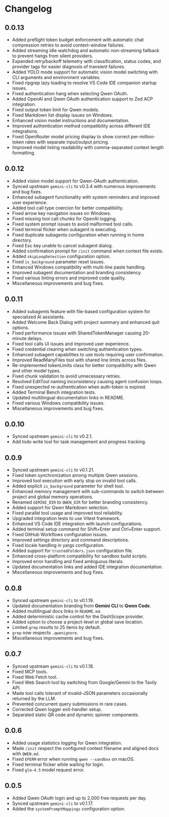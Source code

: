 # Changelog

## 0.0.13

- Added preflight token budget enforcement with automatic chat compression retries to avoid context-window failures.
- Added streaming idle watchdog and automatic non-streaming fallback to prevent hangs from silent providers.
- Expanded retry/backoff telemetry with classification, status codes, and provider tags for easier diagnosis of transient failures.
- Added YOLO mode support for automatic vision model switching with CLI arguments and environment variables.
- Fixed ripgrep lazy loading to resolve VS Code IDE companion startup issues.
- Fixed authentication hang when selecting Qwen OAuth.
- Added OpenAI and Qwen OAuth authentication support to Zed ACP integration.
- Fixed output token limit for Qwen models.
- Fixed Markdown list display issues on Windows.
- Enhanced vision model instructions and documentation.
- Improved authentication method compatibility across different IDE integrations.
- Fixed OpenRouter model pricing display to show correct per-million-token rates with separate input/output pricing.
- Improved model listing readability with comma-separated context length formatting.

## 0.0.12

- Added vision model support for Qwen-OAuth authentication.
- Synced upstream `gemini-cli` to v0.3.4 with numerous improvements and bug fixes.
- Enhanced subagent functionality with system reminders and improved user experience.
- Added tool call type coercion for better compatibility.
- Fixed arrow key navigation issues on Windows.
- Fixed missing tool call chunks for OpenAI logging.
- Fixed system prompt issues to avoid malformed tool calls.
- Fixed terminal flicker when subagent is executing.
- Fixed duplicate subagents configuration when running in home directory.
- Fixed Esc key unable to cancel subagent dialog.
- Added confirmation prompt for `/init` command when context file exists.
- Added `skipLoopDetection` configuration option.
- Fixed `is_background` parameter reset issues.
- Enhanced Windows compatibility with multi-line paste handling.
- Improved subagent documentation and branding consistency.
- Fixed various linting errors and improved code quality.
- Miscellaneous improvements and bug fixes.

## 0.0.11

- Added subagents feature with file-based configuration system for specialized AI assistants.
- Added Welcome Back Dialog with project summary and enhanced quit options.
- Fixed performance issues with SharedTokenManager causing 20-minute delays.
- Fixed tool calls UI issues and improved user experience.
- Fixed credential clearing when switching authentication types.
- Enhanced subagent capabilities to use tools requiring user confirmation.
- Improved ReadManyFiles tool with shared line limits across files.
- Re-implemented tokenLimits class for better compatibility with Qwen and other model types.
- Fixed chunk validation to avoid unnecessary retries.
- Resolved EditTool naming inconsistency causing agent confusion loops.
- Fixed unexpected re-authentication when auth-token is expired.
- Added Terminal Bench integration tests.
- Updated multilingual documentation links in README.
- Fixed various Windows compatibility issues.
- Miscellaneous improvements and bug fixes.

## 0.0.10

- Synced upstream `gemini-cli` to v0.2.1.
- Add todo write tool for task management and progress tracking.

## 0.0.9

- Synced upstream `gemini-cli` to v0.1.21.
- Fixed token synchronization among multiple Qwen sessions.
- Improved tool execution with early stop on invalid tool calls.
- Added explicit `is_background` parameter for shell tool.
- Enhanced memory management with sub-commands to switch between project and global memory operations.
- Renamed `GEMINI_DIR` to `QWEN_DIR` for better branding consistency.
- Added support for Qwen Markdown selection.
- Fixed parallel tool usage and improved tool reliability.
- Upgraded integration tests to use Vitest framework.
- Enhanced VS Code IDE integration with launch configurations.
- Added terminal setup command for Shift+Enter and Ctrl+Enter support.
- Fixed GitHub Workflows configuration issues.
- Improved settings directory and command descriptions.
- Fixed locale handling in yargs configuration.
- Added support for `trustedFolders.json` configuration file.
- Enhanced cross-platform compatibility for sandbox build scripts.
- Improved error handling and fixed ambiguous literals.
- Updated documentation links and added IDE integration documentation.
- Miscellaneous improvements and bug fixes.

## 0.0.8

- Synced upstream `gemini-cli` to v0.1.19.
- Updated documentation branding from **Gemini CLI** to **Qwen Code**.
- Added multilingual docs links in `README.md`.
- Added deterministic cache control for the DashScope provider.
- Added option to choose a project-level or global save location.
- Limited `grep` results to 25 items by default.
- `grep` now respects `.qwenignore`.
- Miscellaneous improvements and bug fixes.

## 0.0.7

- Synced upstream `gemini-cli` to v0.1.18.
- Fixed MCP tools.
- Fixed Web Fetch tool.
- Fixed Web Search tool by switching from Google/Gemini to the Tavily API.
- Made tool calls tolerant of invalid-JSON parameters occasionally returned by the LLM.
- Prevented concurrent query submissions in rare cases.
- Corrected Qwen logger exit-handler setup.
- Separated static QR code and dynamic spinner components.

## 0.0.6

- Added usage statistics logging for Qwen integration.
- Made `/init` respect the configured context filename and aligned docs with `QWEN.md`.
- Fixed `EPERM` error when running `qwen --sandbox` on macOS.
- Fixed terminal flicker while waiting for login.
- Fixed `glm-4.5` model request error.

## 0.0.5

- Added Qwen OAuth login and up to 2,000 free requests per day.
- Synced upstream `gemini-cli` to v0.1.17.
- Added the `systemPromptMappings` configuration option.
